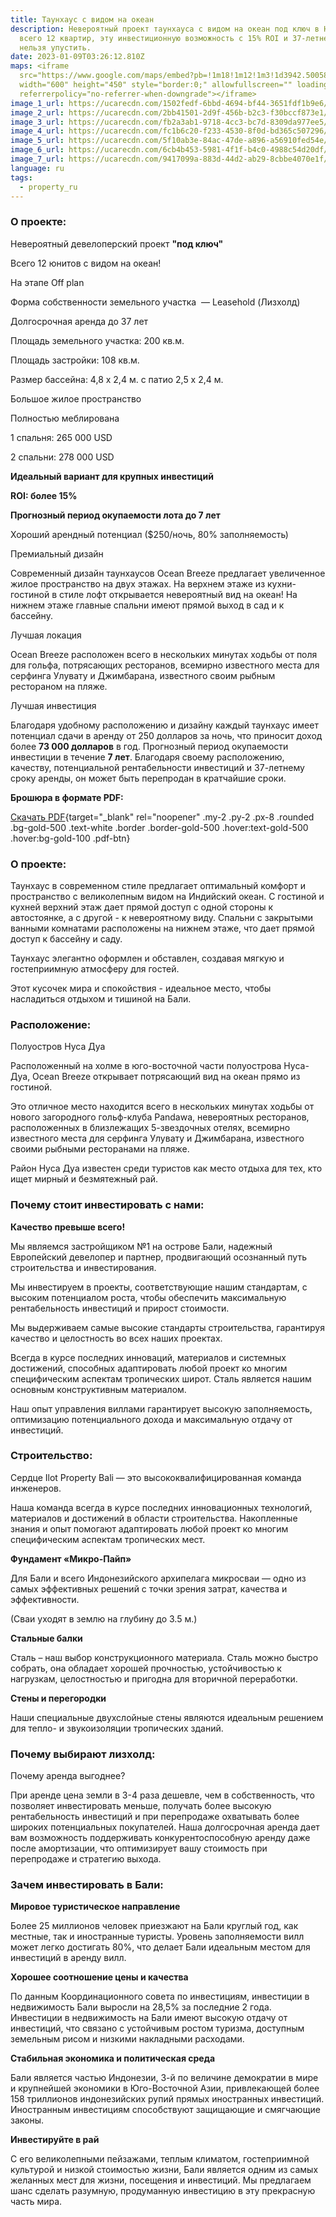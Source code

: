 ```yaml
---
title: Таунхаус с видом на океан
description: Невероятный проект таунхауса с видом на океан под ключ в Нуса-Дуа,
  всего 12 квартир, эту инвестиционную возможность с 15% ROI и 37-летней арендой
  нельзя упустить.
date: 2023-01-09T03:26:12.810Z
maps: <iframe
  src="https://www.google.com/maps/embed?pb=!1m18!1m12!1m3!1d3942.5005877885606!2d115.19923506585386!3d-8.83289734320596!2m3!1f0!2f0!3f0!3m2!1i1024!2i768!4f13.1!3m3!1m2!1s0x0%3A0x12ea65501ce115ff!2zOMKwNDknNTcuNCJTIDExNcKwMTInMDYuNCJF!5e0!3m2!1sen!2sid!4v1673234611014!5m2!1sen!2sid"
  width="600" height="450" style="border:0;" allowfullscreen="" loading="lazy"
  referrerpolicy="no-referrer-when-downgrade"></iframe>
image_1_url: https://ucarecdn.com/1502fedf-6bbd-4694-bf44-3651fdf1b9e6/
image_2_url: https://ucarecdn.com/2bb41501-2d9f-456b-b2c3-f30bccf873e1/
image_3_url: https://ucarecdn.com/fb2a3ab1-9718-4cc3-bc7d-8309da977ee5/
image_4_url: https://ucarecdn.com/fc1b6c20-f233-4530-8f0d-bd365c507296/
image_5_url: https://ucarecdn.com/5f10ab3e-84ac-47de-a896-a56910fed54e/
image_6_url: https://ucarecdn.com/6cb4b453-5981-4f1f-b4c0-4988c54d20df/
image_7_url: https://ucarecdn.com/9417099a-883d-44d2-ab29-8cbbe4070e1f/
language: ru
tags:
  - property_ru
---
```

### О проекте:

Невероятный девелоперский проект **"под ключ"**

Всего 12 юнитов с видом на океан!

На этапе Off plan

Форма собственности земельного участка  — Leasehold (Лизхолд)

Долгосрочная аренда до 37 лет

Площадь земельного участка: 200 кв.м.

Площадь застройки: 108 кв.м.

Размер бассейна: 4,8 х 2,4 м. с патио 2,5 х 2,4 м.

Большое жилое пространство

Полностью меблирована

1 спальня: 265 000 USD

2 спальни: 278 000 USD

**Идеальный вариант для крупных инвестиций**

**ROI: более 15%**

**Прогнозный период окупаемости лота до 7 лет**

Хороший арендный потенциал ($250/ночь, 80% заполняемость)

Премиальный дизайн

Современный дизайн таунхаусов Ocean Breeze предлагает увеличенное жилое пространство на двух этажах. На верхнем этаже из кухни-гостиной в стиле лофт открывается невероятный вид на океан! На нижнем этаже главные спальни имеют прямой выход в сад и к бассейну.

Лучшая локация

Ocean Breeze расположен всего в нескольких минутах ходьбы от поля для гольфа, потрясающих ресторанов, всемирно известного места для серфинга Улувату и Джимбарана, известного своим рыбным рестораном на пляже.

Лучшая инвестиция

Благодаря удобному расположению и дизайну каждый таунхаус имеет потенциал сдачи в аренду от 250 долларов за ночь, что приносит доход более **73 000 долларов** в год. Прогнозный период окупаемости инвестиции в течение **7 лет**. Благодаря своему расположению, качеству, потенциальной рентабельности инвестиций и 37-летнему сроку аренды, он может быть перепродан в кратчайшие сроки.

**Брошюра в формате PDF:**

[Скачать PDF](https://ilotinvest.com/static/pdfs/villa-ocean/brochure-202304.pdf){target="_blank" rel="noopener" .my-2 .py-2 .px-8 .rounded .bg-gold-500 .text-white .border .border-gold-500 .hover:text-gold-500 .hover:bg-gold-100 .pdf-btn}

### О проекте:

Таунхаус в современном стиле предлагает оптимальный комфорт и пространство с великолепным видом на Индийский океан. С гостиной и кухней верхний этаж дает прямой доступ с одной стороны к автостоянке, а с другой - к невероятному виду. Спальни с закрытыми ванными комнатами расположены на нижнем этаже, что дает прямой доступ к бассейну и саду.

Таунхаус элегантно оформлен и обставлен, создавая мягкую и гостеприимную атмосферу для гостей.

Этот кусочек мира и спокойствия - идеальное место, чтобы насладиться отдыхом и тишиной на Бали.

### Расположение:

Полуостров Нуса Дуа

Расположенный на холме в юго-восточной части полуострова Нуса-Дуа, Ocean Breeze открывает потрясающий вид на океан прямо из гостиной.

Это отличное место находится всего в нескольких минутах ходьбы от нового загородного гольф-клуба Pandawa, невероятных ресторанов, расположенных в близлежащих 5-звездочных отелях, всемирно известного места для серфинга Улувату и Джимбарана, известного своими рыбными ресторанами на пляже.

Район Нуса Дуа известен среди туристов как место отдыха для тех, кто ищет мирный и безмятежный рай.

### Почему стоит инвестировать с нами:

**Качество превыше всего!**

Мы являемся застройщиком №1 на острове Бали, надежный Европейский девелопер и партнер, продвигающий осознанный путь строительства и инвестирования.

Мы инвестируем в проекты, соответствующие нашим стандартам, с высоким потенциалом роста, чтобы обеспечить максимальную рентабельность инвестиций и прирост стоимости.

Мы выдерживаем самые высокие стандарты строительства, гарантируя качество и целостность во всех наших проектах.

Всегда в курсе последних инноваций, материалов и системных достижений, способных адаптировать любой проект ко многим специфическим аспектам тропических широт. Сталь является нашим основным конструктивным материалом.

Наш опыт управления виллами гарантирует высокую заполняемость, оптимизацию потенциального дохода и максимальную отдачу от инвестиций.

### Строительство:

Сердце Ilot Property Bali — это высококвалифицированная команда инженеров.

Наша команда всегда в курсе последних инновационных технологий, материалов и достижений в области строительства. Накопленные знания и опыт помогают адаптировать любой проект ко многим специфическим аспектам тропических мест.

**Фундамент «Микро-Пайп»**

Для Бали и всего Индонезийского архипелага микросваи — одно из самых эффективных решений с точки зрения затрат, качества и эффективности.

(Сваи уходят в землю на глубину до 3.5 м.)

**Стальные балки**

Сталь – наш выбор конструкционного материала. Сталь можно быстро собрать, она обладает хорошей прочностью, устойчивостью к нагрузкам, целостностью и пригодна для вторичной переработки.

**Стены и перегородки**

Наши специальные двухслойные стены являются идеальным решением для тепло- и звукоизоляции тропических зданий.

### Почему выбирают лизхолд:

Почему аренда выгоднее?

При аренде цена земли в 3-4 раза дешевле, чем в собственность, что позволяет инвестировать меньше, получать более высокую рентабельность инвестиций и при перепродаже охватывать более широких потенциальных покупателей. Наша долгосрочная аренда дает вам возможность поддерживать конкурентоспособную аренду даже после амортизации, что оптимизирует вашу стоимость при перепродаже и стратегию выхода.

### Зачем инвестировать в Бали:

**Мировое туристическое направление**

Более 25 миллионов человек приезжают на Бали круглый год, как местные, так и иностранные туристы. Уровень заполняемости вилл может легко достигать 80%, что делает Бали идеальным местом для инвестиций в аренду вилл.

**Хорошее соотношение цены и качества**

По данным Координационного совета по инвестициям, инвестиции в недвижимость Бали выросли на 28,5% за последние 2 года. Инвестиции в недвижимость на Бали имеют высокую отдачу от инвестиций, что связано с устойчивым ростом туризма, доступным земельным рисом и низкими накладными расходами.

**Стабильная экономика и политическая среда**

Бали является частью Индонезии, 3-й по величине демократии в мире и крупнейшей экономики в Юго-Восточной Азии, привлекающей более 158 триллионов индонезийских рупий прямых иностранных инвестиций. Иностранным инвестициям способствуют защищающие и смягчающие законы.

**Инвестируйте в рай**

С его великолепными пейзажами, теплым климатом, гостеприимной культурой и низкой стоимостью жизни, Бали является одним из самых желанных мест для жизни, посещения и инвестиций. Мы предлагаем шанс сделать разумную, продуманную инвестицию в эту прекрасную часть мира.